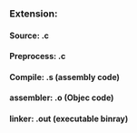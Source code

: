 ### Extension:   
  #### Source: .c  
  #### Preprocess: .c  
  #### Compile: .s (assembly code)  
  #### assembler: .o (Objec code)  
  #### linker: .out (executable binray)  
  
